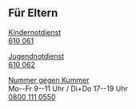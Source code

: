 ## Für Eltern

[Kindernotdienst](https://www.berliner-notdienst-kinderschutz.de/kinder.html)<br>
[610 061](tel:+4930610061)

[Jugendnotdienst](https://www.berliner-notdienst-kinderschutz.de/jugend.html)<br>
[610 062](tel:+4930610062)

<!-- ![](images/external_link_16.png) //-->
[Nummer gegen Kummer](https://www.nummergegenkummer.de/elterntelefon.html)<br>
Mo--Fr 9--11 Uhr / Di+Do 17--19 Uhr<br>
[0800 111 0550](tel:+498001110550)